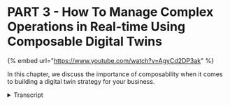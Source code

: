 # PART 3 - How To Manage Complex Operations in Real-time Using Composable Digital Twins
{% embed url="https://www.youtube.com/watch?v=AgyCd2DP3ak" %}

In this chapter, we discuss the importance of composability when it comes to building a digital twin strategy for your business.
<details>
<summary>Transcript</summary>example itself is a digital twin

composition platform that accelerates

operational and situational awareness

and we do this in a now code fashion for

those industrial business technologists

to be able to create a common operating

picture composable digital twins that

are more complex and then real-time

event intelligence applications

and we do this

um

as a business capability to to help with

Cipher green and more responsible

industrial operations and doing it

faster so that there's a there are

higher efficiencies and economic return

for everyone in the ecosystem and

talking about the ecosystem

in the specifically in large complex

environments there is a ecosystem of

existing applications and the role that

XM Pro fulfills in this is is

orchestrating and providing the

composition from all of these different

systems to create that composable

digital twin that that will give you a

common operating picture so

bringing in or not it's not replacing

and ripping and replacing all any of the

systems that you have but it's more

around how do we integrate and and

orchestrate the information and

capabilities from the different systems

now this application composition

approach is not a new thing and it's

for example this is positioned or or

this is from Gartner on creating

scalable

um

composable applications for the type of

industries that or the type of

applications that we see in large-scale

industry and this consists of an

integrated data fabric at the bottom

coming from multiple data sources but

there's this notion of a composition

platform that handles integration

orchestration ux development and you

have packaged business capabilities that

sit within

this that you can reuse so leak

detection or credit fraud or things like

that these are all package capabilities

that you can reuse and some of them

might be application based some of it

might be process based some of them

might be might be data type package

business capabilities but that enables

you to grade

what is the what they refer to as

composed application experiences what

we've done at XM Pro we've taken this

approach

and turn that into composable digital

twins so xampro is a composable digital

twin platform and help enables you to do

integration composition orchestration

the development side and also the ux for

a whole bunch of capabilities and in our

Industries

the typical data types or physics-based

models analytics iot transactional

systems visual data and master data that

is all combined to be able to create

these type of composed digital twins

that provide a common operating picture

for example on on that long conveyor

predictive maintenance or first pass

yield optimization or intelligent

building energy optimization and we do

that with our data stream designer and

with our application designers the two

main components to be able to compose

these digital twins in a no code way

that are also explainable

and can be deployed at scale the

approach around uh

reusing capabilities is very similar to

what you see with the building bricks

that kids might play with in this

example I can break this apart and for

example build I off-road 4x4 vehicle

reusing many of the parts I might have

to add one or two others and I might be

left with a few ones afterwards but this

ability of composing and reusing Parts

is really how the composable digital

twin enable you to create a common

operating picture at scale

the way that we do that at XM Pro is

really in three steps the first one is

to create those data streams in a visual

drag and drop way and integrate to a

larger library of integration

endpoints that we have and then the next

part is to provide the visualization of

that in real time for the operations

this is where the common operating

picture gets visualized but the probably

one of the more important parts is how

do we make sure that we can action what

comes out of that in a consistent Manner

and that's where the XM prior

recommendation engine comes in

this is a quick overview of exam Pro and

how we deliver a common operating

picture using a composable digital twin

framework to enable you to run your

business in real time making better

decisions faster
</details>